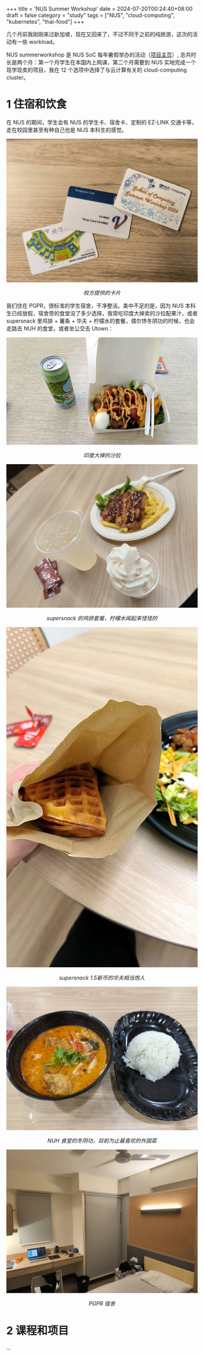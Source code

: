 +++
title = 'NUS Summer Workshop'
date = 2024-07-20T00:24:40+08:00
draft = false
category = "study"
tags = ["NUS", "cloud-computing", "kubernetes", "thai-food"]
+++

几个月前我刚刚来过新加坡，现在又回来了，不过不同于之前的纯旅游，这次的活动有一些 workload。

NUS summerworkshop 是 NUS SoC 每年暑假举办的活动（[项目主页](https://sws.comp.nus.edu.sg/)）, 总共时长是两个月：第一个月学生在本国内上网课，第二个月需要到 NUS 实地完成一个现学现卖的项目，我在 12 个选项中选择了与云计算有关的 cloud-computing cluster。

# 1 住宿和饮食

在 NUS 的期间，学生会有 NUS 的学生卡、宿舍卡、定制的 EZ-LINK 交通卡等，走在校园里甚至有种自己也是 NUS 本科生的感觉。

![](image.png)
<p style="text-align: center;"><em>校方提供的卡片</em></p>

我们住在 PGPR，很标准的学生宿舍，干净整洁。美中不足的是，因为 NUS 本科生已经放假，宿舍旁的食堂没了多少选择，我常吃印度大婶卖的沙拉配果汁，或者 supersnack 里鸡排 + 薯条 + 华夫 + 柠檬水的套餐，偶尔馋冬阴功的时候，也会走路去 NUH 的食堂，或者坐公交去 Utown：

![](image-1.png)
<p style="text-align: center;"><em>印度大婶的沙拉</em></p>

![](image-2.png)
<p style="text-align: center;"><em>supersnack 的鸡排套餐，柠檬水闻起来怪怪的</em></p>

![](image-3.png)
<p style="text-align: center;"><em>supersnack 1.5新币的华夫相当饱人</em></p>

![](image-4.png)
<p style="text-align: center;"><em>NUH 食堂的冬阴功，目前为止最喜欢的外国菜</em></p>

![](image-5.png)
<p style="text-align: center;"><em>PGPR 宿舍</em></p>

# 2 课程和项目
...
